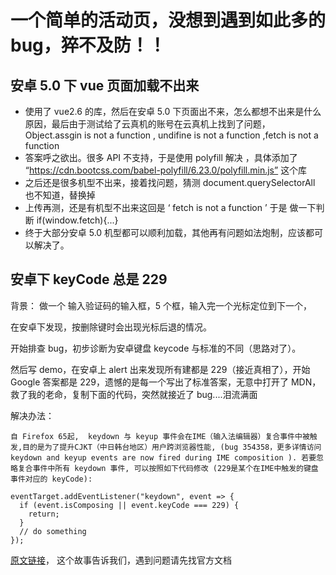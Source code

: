 # 一个简单的活动页，没想到遇到如此多的 bug，猝不及防！！

## 安卓 5.0 下 vue 页面加载不出来

- 使用了 vue2.6 的库，然后在安卓 5.0 下页面出不来，怎么都想不出来是什么原因，最后由于测试给了云真机的账号在云真机上找到了问题， Object.assgin is not a function , undifine is not a function ,fetch is not a function
- 答案呼之欲出。很多 API 不支持，于是使用 polyfill 解决 ，具体添加了 “https://cdn.bootcss.com/babel-polyfill/6.23.0/polyfill.min.js” 这个库
- 之后还是很多机型不出来，接着找问题，猜测 document.querySelectorAll 也不知道，替换掉
- 上传再测，还是有机型不出来这回是 ‘ fetch is not a function ’ 于是 做一下判断 if(window.fetch){...}
- 终于大部分安卓 5.0 机型都可以顺利加载，其他再有问题如法炮制，应该都可以解决了。

## 安卓下 keyCode 总是 229

背景： 做一个 输入验证码的输入框，5 个框，输入完一个光标定位到下一个，

在安卓下发现，按删除键时会出现光标后退的情况。

开始排查 bug，初步诊断为安卓键盘 keycode 与标准的不同（思路对了）。

然后写 demo，在安卓上 alert 出来发现所有建都是 229（接近真相了），开始 Google 答案都是 229，遗憾的是每一个写出了标准答案，无意中打开了 MDN，救了我的老命，复制下面的代码，突然就接近了 bug....泪流满面

解决办法：

```
自 Firefox 65起,  keydown 与 keyup 事件会在IME（输入法编辑器）复合事件中被触发,目的是为了提升CJKT（中日韩台地区）用户跨浏览器性能, (bug 354358，更多详情访问 keydown and keyup events are now fired during IME composition ). 若要忽略复合事件中所有 keydown 事件, 可以按照如下代码修改 (229是某个在IME中触发的键盘事件对应的 keyCode):

eventTarget.addEventListener("keydown", event => {
  if (event.isComposing || event.keyCode === 229) {
    return;
  }
  // do something
});
```

[原文链接](https://developer.mozilla.org/zh-CN/docs/Web/API/Element/keydown_event)， 这个故事告诉我们，遇到问题请先找官方文档
